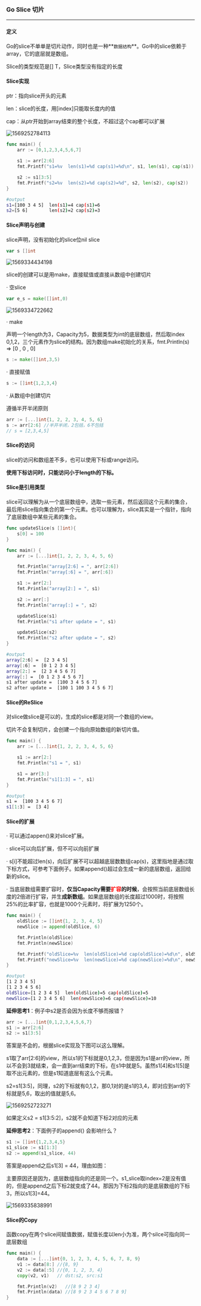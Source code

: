 ### Go Slice 切片

---

#### 定义

Go的slice不单单是切片动作，同时也是一种**`数据结构`**。Go中的slice依赖于array，它的底层就是数组。

Slice的类型规范是[] T，Slice类型没有指定的长度

#### Slice实现

ptr：指向slice开头的元素

len：slice的长度，用[index]只能取长度内的值

cap：从ptr开始到array结束的整个长度，不超过这个cap都可以扩展

![1569252784113](./images/slice/1569252784113.png)

```go
func main() {
    arr := [0,1,2,3,4,5,6,7]
    
    s1 := arr[2:6]
	fmt.Printf("s1=%v  len(s1)=%d cap(s1)=%d\n", s1, len(s1), cap(s1))

	s2 := s1[3:5]
	fmt.Printf("s2=%v  len(s2)=%d cap(s2)=%d", s2, len(s2), cap(s2))
}
```

```bash
#output
s1=[100 3 4 5]  len(s1)=4 cap(s1)=6
s2=[5 6]        len(s2)=2 cap(s2)=3
```

#### Slice声明与创建

slice声明，没有初始化的slice位nil slice

```go
var s []int
```

![1569334434198](./images/slice/1569334434198.png)

slice的创建可以是用make，直接赋值或直接从数组中创建切片

· 空slice

```go
var e_s = make([]int,0)
```

![1569334722662](./images/slice/1569334722662.png)

· make

声明一个length为3，Capacity为5，数据类型为int的底层数组，然后取index 0,1,2，三个元素作为slice的结构。因为数组make初始化的关系，fmt.Println(s) => [0 , 0 , 0]

```go
s := make([]int,3,5)
```

· 直接赋值

```go
s := []int{1,2,3,4}
```

· 从数组中创建切片

遵循半开半闭原则

```go
arr := [...]int{1, 2, 2, 3, 4, 5, 6}
s := arr[2:6] //半开半闭，2包括，6不包括
// s = [2,3,4,5]
```

#### Slice的访问

slice的访问和数组差不多，也可以使用下标或range访问。

**使用下标访问时，只能访问小于length的下标。**

#### Slice是引用类型

slice可以理解为从一个底层数组中，选取一些元素，然后返回这个元素的集合，最后用slice指向集合的第一个元素。也可以理解为，slice其实是一个指针，指向了底层数组中某些元素的集合。

```go
func updateSlice(s []int){
	s[0] = 100
}

func main() {
	arr := [...]int{1, 2, 2, 3, 4, 5, 6}

	fmt.Println("array[2:6] = ", arr[2:6])
	fmt.Println("array[:6] = ", arr[:6])

	s1 := arr[2:]
	fmt.Println("array[2:] = ", s1)

	s2 := arr[:]
	fmt.Println("array[:] = ", s2)

	updateSlice(s1)
	fmt.Println("s1 after update = ", s1)

	updateSlice(s2)
	fmt.Println("s2 after update = ", s2)
}
```

```bash
#output
array[2:6] =  [2 3 4 5]
array[:6] =  [0 1 2 3 4 5]
array[2:] =  [2 3 4 5 6 7]
array[:] =  [0 1 2 3 4 5 6 7]
s1 after update =  [100 3 4 5 6 7]
s2 after update =  [100 1 100 3 4 5 6 7]
```

#### Slice的ReSlice

对slice做slice是可以的，生成的slice都是对同一个数组的view。

切片不会复制切片，会创建一个指向原始数组的新切片值。

```go
func main() {
	arr := [...]int{1, 2, 2, 3, 4, 5, 6}

	s1 := arr[2:]
	fmt.Println("s1 = ", s1)

	s1 = arr[3:]
    fmt.Println("s1[1:3] = ", s1)
}
```

```bash
#output
s1 =  [100 3 4 5 6 7]
s1[1:3] =  [3 4]
```

#### Slice的扩展

· 可以通过appen()来对slice扩展。

· slice可以向后扩展，但不可以向前扩展

· s[i]不能超过len(s)，向后扩展不可以超越底层数数组cap(s)，这里指地是通过取下标方式，可参考下面例子。如果append()超过会生成一新的底层数组，返回给新的slice。

· 当底层数组需要扩容时，**仅当Capacity需要<font color="red">扩容</font>的时候**，会按照当前底层数组长度的2倍进行扩容，并生**成新数组**。如果底层数组的长度超过1000时，将按照25%的比率扩容，也就是1000个元素时，将扩展为1250个。

```go
func main() {
    oldSlice := []int{1, 2, 3, 4, 5}
	newSlice := append(oldSlice, 6)

	fmt.Println(oldSlice)
	fmt.Println(newSlice)

	fmt.Printf("oldSlice=%v  len(oldSlice)=%d cap(oldSlice)=%d\n", oldSlice, len(oldSlice), cap(oldSlice))
	fmt.Printf("newSlice=%v  len(newSlice)=%d cap(newSlice)=%d\n", newSlice, len(newSlice), cap(newSlice))
}
```

```bash
#output
[1 2 3 4 5]
[1 2 3 4 5 6]
oldSlice=[1 2 3 4 5]  len(oldSlice)=5 cap(oldSlice)=5
newSlice=[1 2 3 4 5 6]  len(newSlice)=6 cap(newSlice)=10
```

**延伸思考1**：例子中s2是否会因为长度不够而报错？

```go
arr := [...]int{0,1,2,3,4,5,6,7}
s1 := arr[2:6]
s2 := s1[3:5]
```

答案是不会的，根据slice实现及下图可以这么理解。

s1取了arr[2:6]的view，所以s1的下标就是0,1,2,3，但是因为s1是arr的view，所以不会到3就结束，会一直到arr结束的下标，在s1中就是5。虽然s1[4]和s1[5]是取不出元素的，但是s1知道底层有这么个元素。

s2=s1[3:5]，同理，s2的下标就有0,1,2，那0,1对的是s1的3,4，即对应到arr的下标就是5,6，取出的值就是5,6。

![1569252723271](./images/slice/1569252723271.png)

如果定义s2 = s1[3:5:2]，s2就不会知道下标2对应的元素

**延伸思考2**：下面例子的append() 会影响什么？

```go
s1 := []int{1,2,3,4,5}
s1_slice := s1[1:3]
s2 := append(s1_slice, 44)
```

答案是append之后s1[3] = 44，理由如图：

主要原因还是因为，底层数组指向的还是同一个。s1_slice取index=2是没有值的，但是append之后下标2就变成了44。那因为下标2指向的是底层数组的下标3，所以s1[3]=44。

![1569335838991](./images/slice/1569335838991.png)

#### Slice的Copy

函数copy在两个slice间赋值数据，赋值长度以len小为准，两个silce可指向同一底层数组

```go
func main() {
	data := [...]int{0, 1, 2, 3, 4, 5, 6, 7, 8, 9}
    v1 := data[8:] //{8, 9}
    v2 := data[:5] //{0, 1, 2, 3, 4}
    copy(v2, v1)   // dst:s2, src:s1

    fmt.Println(v2)   //[8 9 2 3 4]
    fmt.Println(data) //[8 9 2 3 4 5 6 7 8 9]
}
```






